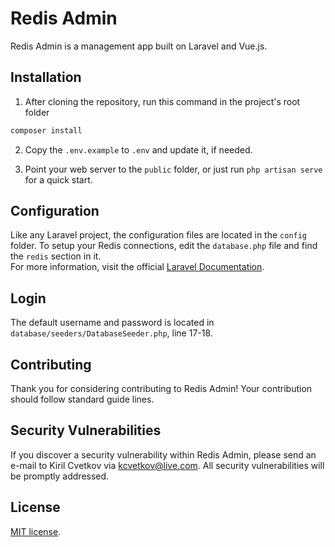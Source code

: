 # Redis Admin

Redis Admin is a management app built on Laravel and Vue.js.

## Installation

1. After cloning the repository, run this command in the project's root folder

```bash
composer install
```

2. Copy the `.env.example` to `.env` and update it, if needed.

3. Point your web server to the `public` folder, or just run `php artisan serve` for a quick start.

## Configuration

Like any Laravel project, the configuration files are located in the `config` folder. To setup your Redis connections, edit the `database.php` file and find the `redis` section in it.<br />
For more information, visit the official <a href="https://laravel.com/docs/10.x/database" target="_blank">Laravel Documentation</a>.

## Login

The default username and password is located in `database/seeders/DatabaseSeeder.php`, line 17-18.

## Contributing

Thank you for considering contributing to Redis Admin! Your contribution should follow standard guide lines.

## Security Vulnerabilities

If you discover a security vulnerability within Redis Admin, please send an e-mail to Kiril Cvetkov via [kcvetkov@live.com](mailto:kcvetkov@live.com). All security vulnerabilities will be promptly addressed.

## License

[MIT license](https://opensource.org/licenses/MIT).
